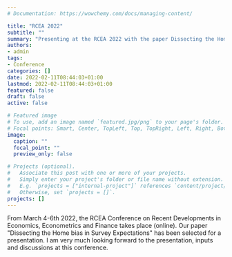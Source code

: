 ```yaml
---
# Documentation: https://wowchemy.com/docs/managing-content/

title: "RCEA 2022"
subtitle: ""
summary: "Presenting at the RCEA 2022 with the paper Dissecting the Home bias in Survey Expectations"
authors: 
- admin
tags:
- Conference
categories: []
date: 2022-02-11T08:44:03+01:00
lastmod: 2022-02-11T08:44:03+01:00
featured: false
draft: false
active: false

# Featured image
# To use, add an image named `featured.jpg/png` to your page's folder.
# Focal points: Smart, Center, TopLeft, Top, TopRight, Left, Right, BottomLeft, Bottom, BottomRight.
image:
  caption: ""
  focal_point: ""
  preview_only: false

# Projects (optional).
#   Associate this post with one or more of your projects.
#   Simply enter your project's folder or file name without extension.
#   E.g. `projects = ["internal-project"]` references `content/project/deep-learning/index.md`.
#   Otherwise, set `projects = []`.
projects: []
---
```


From March 4-6th 2022, the RCEA Conference on Recent Developments in Economics, Econometrics and Finance takes place (online). Our paper "Dissecting the Home bias in Survey Expectations" has been selected for a presentation. I am very much looking forward to the presentation, inputs and discussions at this conference.

